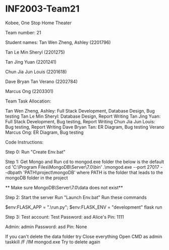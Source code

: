 # INF2003-Team21

Kobee, One Stop Home Theater

Team number: 21

Student names:
Tan Wen Zheng, Ashley (2201796)

Tan Le Min Sheryl (2201275)

Tan Jing Yuan (2201241)

Chun Jia Jun Louis (2201618)

Dave Bryan Tan Verano (2202784)

Marcus Ong (2203301)

Team Task Allocation:

Tan Wen Zheng, Ashley: Full Stack Development, Database Design, Bug testing
Tan Le Min Sheryl: Database Design, Report Writing
Tan Jing Yuan: Full Stack Development, Bug testing, Report Writing
Chun Jia Jun Louis: Bug testing, Report Writing
Dave Bryan Tan: ER Diagram, Bug testing
Verano Marcus Ong: ER Diagram, Bug testing

Code Instructions:

Step 0: Run "Create Env.bat"

Step 1: Get Mongo and Run
cd to mongod.exe folder the below is the default
cd 'C:\Program Files\MongoDB\Server\7.0\bin'
.\mongod.exe --port 27017 --dbpath 'PATH\project\mongoDB' where PATH is the folder that leads to the mongoDB folder in the project

** Make sure MongoDB\Server\7.0\data does not exist**

Step 2: Start the server
Run "Launch Env.bat"
Run these commands 

$env:FLASK_APP = ".\run.py"; $env:FLASK_ENV = "development"
flask run

Step 3:
Test account: Test
Password: asd
Alice's Pin: 1111

Admin: admin
Password: asd
Pin: None

If you can't delete the data folder try
Close everything
Open CMD as admin
taskkill /F /IM mongod.exe
Try to delete again
